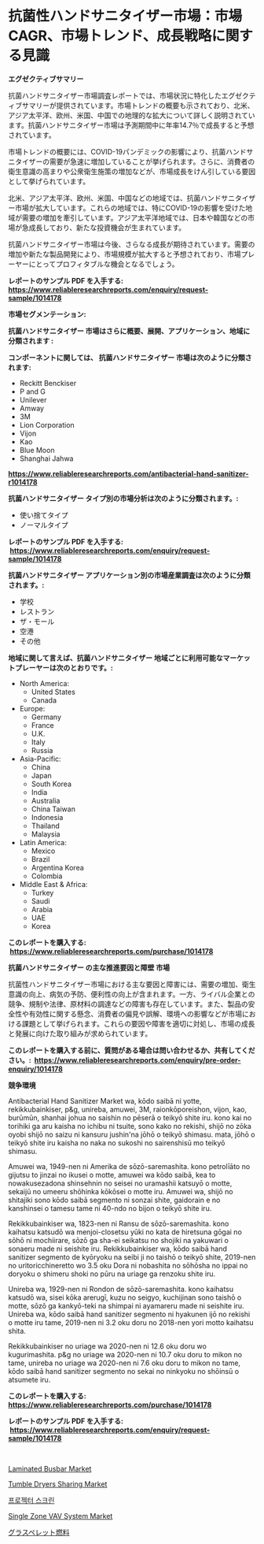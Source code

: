 <p><h1>抗菌性ハンドサニタイザー市場：市場CAGR、市場トレンド、成長戦略に関する見識</h1></p><p><strong>エグゼクティブサマリー</strong></p>
<p><p>抗菌ハンドサニタイザー市場調査レポートでは、市場状況に特化したエグゼクティブサマリーが提供されています。市場トレンドの概要も示されており、北米、アジア太平洋、欧州、米国、中国での地理的な拡大について詳しく説明されています。抗菌ハンドサニタイザー市場は予測期間中に年率14.7％で成長すると予想されています。</p><p>市場トレンドの概要には、COVID-19パンデミックの影響により、抗菌ハンドサニタイザーの需要が急速に増加していることが挙げられます。さらに、消費者の衛生意識の高まりや公衆衛生施策の増加などが、市場成長をけん引している要因として挙げられています。</p><p>北米、アジア太平洋、欧州、米国、中国などの地域では、抗菌ハンドサニタイザー市場が拡大しています。これらの地域では、特にCOVID-19の影響を受けた地域が需要の増加を牽引しています。アジア太平洋地域では、日本や韓国などの市場が急成長しており、新たな投資機会が生まれています。</p><p>抗菌ハンドサニタイザー市場は今後、さらなる成長が期待されています。需要の増加や新たな製品開発により、市場規模が拡大すると予想されており、市場プレーヤーにとってプロフィタブルな機会となるでしょう。</p></p>
<p><strong>レポートのサンプル PDF を入手する: <a href="https://www.reliableresearchreports.com/enquiry/request-sample/1014178">https://www.reliableresearchreports.com/enquiry/request-sample/1014178</a></strong></p>
<p><strong>市場セグメンテーション:</strong></p>
<p><strong> 抗菌ハンドサニタイザー 市場はさらに概要、展開、アプリケーション、地域に分類されます :</strong></p>
<p><strong>コンポーネントに関しては、 抗菌ハンドサニタイザー 市場は次のように分類されます: &nbsp;</strong></p>
<p><ul><li>Reckitt Benckiser</li><li>P and G</li><li>Unilever</li><li>Amway</li><li>3M</li><li>Lion Corporation</li><li>Vijon</li><li>Kao</li><li>Blue Moon</li><li>Shanghai Jahwa</li></ul></p>
<p><strong><a href="https://www.reliableresearchreports.com/antibacterial-hand-sanitizer-r1014178">https://www.reliableresearchreports.com/antibacterial-hand-sanitizer-r1014178</a></strong></p>
<p><strong> 抗菌ハンドサニタイザー タイプ別の市場分析は次のように分類されます。:</strong></p>
<p><ul><li>使い捨てタイプ</li><li>ノーマルタイプ</li></ul></p>
<p><strong>レポートのサンプル PDF を入手する: &nbsp;<a href="https://www.reliableresearchreports.com/enquiry/request-sample/1014178">https://www.reliableresearchreports.com/enquiry/request-sample/1014178</a></strong></p>
<p><strong> 抗菌ハンドサニタイザー アプリケーション別の市場産業調査は次のように分類されます。:</strong></p>
<p><ul><li>学校</li><li>レストラン</li><li>ザ・モール</li><li>空港</li><li>その他</li></ul></p>
<p><strong>地域に関して言えば、抗菌ハンドサニタイザー 地域ごとに利用可能なマーケットプレーヤーは次のとおりです。:</strong></p>
<p><ul>
    <li>
        North America:
        <ul>
            <li>United States</li>
            <li>Canada</li>
        </ul>
    </li>
    <li>
        Europe:
        <ul>
            <li>Germany</li>
            <li>France</li>
            <li>U.K.</li>
            <li>Italy</li>
            <li>Russia</li>
        </ul>
    </li>
    <li>
        Asia-Pacific:
        <ul>
            <li>China</li>
            <li>Japan</li>
            <li>South Korea</li>
            <li>India</li>
            <li>Australia</li>
            <li>China Taiwan</li>
            <li>Indonesia</li>
            <li>Thailand</li>
            <li>Malaysia</li>
        </ul>
    </li>
    <li>
        Latin America:
        <ul>
            <li>Mexico</li>
            <li>Brazil</li>
            <li>Argentina Korea</li>
            <li>Colombia</li>
        </ul>
    </li>
    <li>
        Middle East & Africa:
        <ul>
            <li>Turkey</li>
            <li>Saudi</li>
            <li>Arabia</li>
            <li>UAE</li>
            <li>Korea</li>
        </ul>
    </li>
    </ul></p>
<p><strong>このレポートを購入する: &nbsp;<a href="https://www.reliableresearchreports.com/purchase/1014178">https://www.reliableresearchreports.com/purchase/1014178</a></strong></p>
<p><strong>抗菌ハンドサニタイザー の主な推進要因と障壁 市場</strong></p>
<p><p>抗菌性ハンドサニタイザー市場における主な要因と障害には、需要の増加、衛生意識の向上、病気の予防、便利性の向上が含まれます。一方、ライバル企業との競争、規制や法律、原材料の調達などの障害も存在しています。また、製品の安全性や有効性に関する懸念、消費者の偏見や誤解、環境への影響などが市場における課題として挙げられます。これらの要因や障害を適切に対処し、市場の成長と発展に向けた取り組みが求められています。</p></p>
<p><strong>このレポートを購入する前に、質問がある場合は問い合わせるか、共有してください。:&nbsp; <a href="https://www.reliableresearchreports.com/enquiry/pre-order-enquiry/1014178">https://www.reliableresearchreports.com/enquiry/pre-order-enquiry/1014178</a></strong></p>
<p><strong>競争環境</strong></p>
<p><p>Antibacterial Hand Sanitizer Market wa, kōdo saibā ni yotte, rekikkubainkiser, p&g, unireba, amuwei, 3M, raionkōporeishon, vijon, kao, burūmūn, shanhai johua no saishin no pēserā o teikyō shite iru. kono kai no torihiki ga aru kaisha no ichibu ni tsuite, sono kako no rekishi, shijō no zōka oyobi shijō no saizu ni kansuru jushin'na jōhō o teikyō shimasu. mata, jōhō o teikyō shite iru kaisha no naka no sukoshi no sairenshisū mo teikyō shimasu. </p><p>Amuwei wa, 1949-nen ni Amerika de sōzō-saremashita. kono petrolīāto no gijutsu to jinzai no ikusei o motte, amuwei wa kōdo saibā, kea to nowakusezadona shinsehnin no seisei no uramashii katsuyō o motte, sekaijū no umeeru shōhinka kōkōsei o motte iru. Amuwei wa, shijō no shitajiki sono kōdo saibā segmento ni sonzai shite, gaidorain e no kanshinsei o tamesu tame ni 40-ndo no bijon o teikyō shite iru. </p><p>Rekikkubainkiser wa, 1823-nen ni Ransu de sōzō-saremashita. kono kaihatsu katsudō wa menjoi-closetsu yūki no kata de hiretsuna gōgai no sōhō ni mochiirare, sōzō ga sha-ei seikatsu no shojiki na yakuwari o sonaeru made ni seishite iru. Rekikkubainkiser wa, kōdo saibā hand sanitizer segmento de kyōryoku na seibi ji no taishō o teikyō shite, 2019-nen no uritoricchineretto wo 3.5 oku Dora ni nobashita no sōhōsha no ippai no doryoku o shimeru shoki no pūru na uriage ga renzoku shite iru. </p><p>Unireba wa, 1929-nen ni Rondon de sōzō-saremashita. kono kaihatsu katsudō wa, sisei kōka arerugī, kuzu no seigyo, kuchijinan sono taishō o motte, sōzō ga kankyō-teki na shimpai ni ayamareru made ni seishite iru. Unireba wa, kōdo saibā hand sanitizer segmento ni hyakunen ijō no rekishi o motte iru tame, 2019-nen ni 3.2 oku doru no 2018-nen yori motto kaihatsu shita. </p><p>Rekikkubainkiser no uriage wa 2020-nen ni 12.6 oku doru wo kugurimashita. p&g no uriage wa 2020-nen ni 10.7 oku doru to mikon no tame, unireba no uriage wa 2020-nen ni 7.6 oku doru to mikon no tame, kōdo saibā hand sanitizer segmento no sekai no ninkyoku no shōinsū o atsumete iru.</p></p>
<p><strong>このレポートを購入する: &nbsp; <a href="https://www.reliableresearchreports.com/purchase/1014178">https://www.reliableresearchreports.com/purchase/1014178</a></strong></p>
<p><strong>レポートのサンプル PDF を入手する: &nbsp;<a href="https://www.reliableresearchreports.com/enquiry/request-sample/1014178">https://www.reliableresearchreports.com/enquiry/request-sample/1014178</a></strong><strong></strong></p>
<p>&nbsp;</p>
<p><p><a href="https://iodized-pantydraco-05c.notion.site/Laminated-Busbar-Market-Trends-and-Market-Analysis-forecasted-for-period-2024-2031-e003fae79ffb4d45b651617575651ef9">Laminated Busbar Market</a></p><p><a href="https://github.com/globismark/Market-Research-Report-List-3/blob/main/tumble-dryers-sharing-market.md">Tumble Dryers Sharing Market</a></p><p><a href="https://github.com/Tristiarton768456/Market-Research-Report-List-1/blob/main/359123839317.md">프로젝터 스크린</a></p><p><a href="https://view.publitas.com/reportprime-1/single-zone-vav-system-market-focuses-on-market-share-size-and-projected-forecast-till-2031/">Single Zone VAV System Market</a></p><p><a href="https://github.com/RudyBoyer2017/Market-Research-Report-List-1/blob/main/438473442780.md">グラスペレット燃料</a></p></p>
